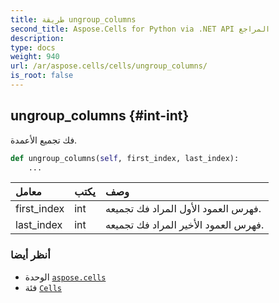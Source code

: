 ```yaml
---
title: طريقة ungroup_columns
second_title: Aspose.Cells for Python via .NET API المراجع
description:
type: docs
weight: 940
url: /ar/aspose.cells/cells/ungroup_columns/
is_root: false
---
```

##  ungroup_columns {#int-int}
فك تجميع الأعمدة.



```python
def ungroup_columns(self, first_index, last_index):
    ...
```


| معامل| يكتب| وصف|
| :- | :- | :- |
| first_index | int | فهرس العمود الأول المراد فك تجميعه.|
| last_index | int | فهرس العمود الأخير المراد فك تجميعه.|



###  أنظر أيضا
* الوحدة [`aspose.cells`](../../)
* فئة [`Cells`](/cells/python-net/ar/aspose.cells/cells)
